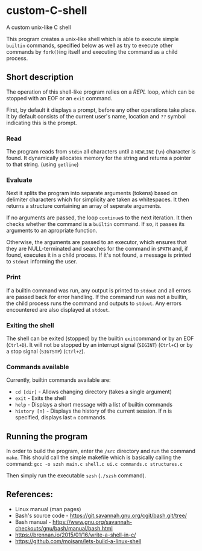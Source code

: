 # custom-C-shell
A custom unix-like C shell


This program creates a unix-like shell which is able to execute simple `builtin` commands, specified below as well as try to execute other commands by `fork()`ing itself and executing the command as a child process.

## Short description 
The operation of this shell-like program relies on a *REPL* loop, which can be stopped with an EOF or an `exit` command.

First, by default it displays a prompt, before any other operations take place. It by default consists of the current user's name, location and `??` symbol indicating this is the prompt.

### Read
The program reads from `stdin` all characters until a `NEWLINE` (`\n`) character is found. It dynamically allocates memory for the string and returns a pointer to that string. (using `getline`)

### Evaluate
Next it splits the program into separate arguments (tokens) based on delimiter characters which for simplicity are taken as whitespaces. It then returns a structure containing an array of seperate arguments.

If no arguments are passed, the loop `continue`s to the next iteration.
It then checks whether the command is a `builtin` command. If so, it passes its arguments to an apropriate function.

Otherwise, the arguments are passed to an executor, which ensures that they are NULL-terminated and searches for the command in `$PATH` and, if found, executes it in a child process. If it's not found, a message is printed to `stdout` informing the user.

### Print
If a builtin command was run, any output is printed to `stdout` and all errors are passed back for error handling.
If the command run was not a builtin, the child process runs the command and outputs to `stdout`. Any errors encountered are also displayed at `stdout`.


### Exiting the shell
The shell can be exited (stopped) by the builtin `exit`command or by an EOF (`Ctrl+D`). It will not be stopped by an interrupt signal (`SIGINT`) (`Ctrl+C`) or by a stop signal (`SIGTSTP`) (`Ctrl+Z`).

### Commands available
Currently, builtin commands available are:
- `cd [dir]` - Allows changing directory (takes a single argument)
- `exit` - Exits the shell
- `help` - Displays a short message with a list of builtin commands
- `history [n]` - Displays the history of the current session. If n is specified, displays last `n` commands.

## Running the program
In order to build the program, enter the `/src` directory and run the command `make`. This should call the simple makefile which is basically calling the command:
`gcc -o szsh main.c shell.c ui.c commands.c structures.c`

Then simply run the executable `szsh` (`./szsh` command).




## References:
- Linux manual (man pages)
- Bash's source code - https://git.savannah.gnu.org/cgit/bash.git/tree/
- Bash manual - https://www.gnu.org/savannah-checkouts/gnu/bash/manual/bash.html
- https://brennan.io/2015/01/16/write-a-shell-in-c/
- https://github.com/moisam/lets-build-a-linux-shell

